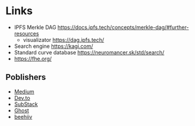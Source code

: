 # Links

- IPFS Merkle DAG https://docs.ipfs.tech/concepts/merkle-dag/#further-resources
  - visualizator https://dag.ipfs.tech/ 
- Search engine https://kagi.com/
- Standard curve database https://neuromancer.sk/std/search/
- https://fhe.org/

## Poblishers

- [Medium](https://medium.com/)
- [Dev.to](https://dev.to/)
- [SubStack](https://substack.com/)
- [Ghost](https://ghost.org/)
- [beehiiv](https://www.beehiiv.com/)
